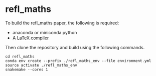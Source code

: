 # refl_maths

To build the refl_maths paper, the following is required: 

- anaconda or miniconda python
- A [LaTeX compiler](https://www.latex-project.org/get/)

Then clone the repository and build using the following commands. 

```
cd refl_maths
conda env create --prefix ./refl_maths_env --file environment.yml
source activate ./refl_maths_env
snakemake --cores 1
```
